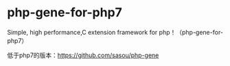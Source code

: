 # php-gene-for-php7
Simple, high performance,C extension framework for php！（php-gene-for-php7）

低于php7的版本：https://github.com/sasou/php-gene
